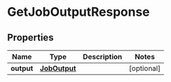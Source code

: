 

# GetJobOutputResponse

## Properties

Name | Type | Description | Notes
------------ | ------------- | ------------- | -------------
**output** | [**JobOutput**](JobOutput.md) |  |  [optional]



